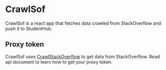 # CrawlSof

CrawlSof is a react app that fetches data crawled from StackOverflow and push it to StudentHub.

## Proxy token

CrawlSof uses [CrawlStackOverflow](https://crawlstackoverflow.herokuapp.com) to get data from StackOverflow. Read api document to learn how to get your proxy token.

